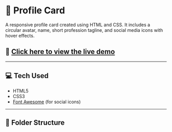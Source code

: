 # 🌟 Profile Card

A responsive profile card created using HTML and CSS. It includes a circular avatar, name, short profession tagline, and social media icons with hover effects.

## 🔗 [Click here to view the live demo](https://patiltanishkaa.github.io/profile-card/)

---

## 💻 Tech Used

- HTML5  
- CSS3  
- [Font Awesome](https://fontawesome.com/) (for social icons)

---

## 📁 Folder Structure

